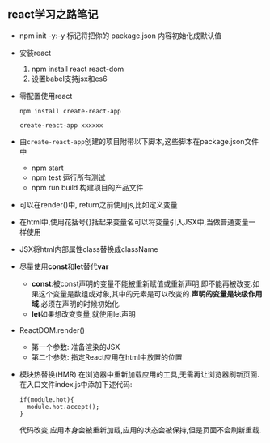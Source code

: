## react学习之路笔记

- npm init -y:-y 标记将把你的 package.json 内容初始化成默认值
- 安装react
  1. npm install react react-dom
  2. 设置babel支持jsx和es6
- 零配置使用react

  `npm install create-react-app`

  `create-react-app xxxxxx`
- 由`create-react-app`创建的项目附带以下脚本,这些脚本在package.json文件中
  - npm start
  - npm test  运行所有测试
  - npm run build 构建项目的产品文件
- 可以在render()中, return之前使用js,比如定义变量
- 在html中,使用花括号{}括起来变量名可以将变量引入JSX中,当做普通变量一样使用
- JSX将html内部属性class替换成className
- 尽量使用**const**和**let**替代**var**
  - **const**:被const声明的变量不能被重新赋值或重新声明,即不能再被改变.如果这个变量是数组或对象,其中的元素是可以改变的.**声明的变量是块级作用域**.必须在声明的时候初始化.
  - **let**如果想改变变量,就使用let声明
- ReactDOM.render()
  - 第一个参数: 准备渲染的JSX
  - 第二个参数: 指定React应用在html中放置的位置
- 模块热替换(HMR)
  在浏览器中重新加载应用的工具,无需再让浏览器刷新页面.在入口文件index.js中添加下述代码:

  ````
  if(module.hot){
    module.hot.accept();
  }
  ````
  代码改变,应用本身会被重新加载,应用的状态会被保持,但是页面不会刷新重载.